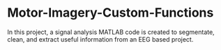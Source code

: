 # Motor-Imagery-Custom-Functions
In this project, a signal analysis MATLAB code is created to segmentate, clean, and extract useful information from an EEG based project.
